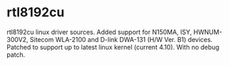 # rtl8192cu
rtl8192cu linux driver sources.
Added support for N150MA, ISY, HWNUM-300V2, Sitecom WLA-2100 and D-link DWA-131 (H/W Ver. B1) devices.
Patched to support up to latest linux kernel (current 4.10).
With no debug patch.
